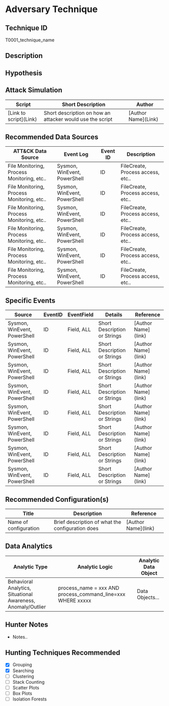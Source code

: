 # Adversary Technique
## Technique ID
T0001_technique_name


## Description


## Hypothesis



## Attack Simulation

| Script  | Short Description | Author | 
|---------|---------|---------|
| \[Link to script\](Link)| Short description on how an attacker would use the script | \[Author Name\](Link) |



## Recommended Data Sources

| ATT&CK Data Source | Event Log | Event ID| Description |
|---------|---------|---------|--------------|
|File Monitoring, Process Monitoring, etc..| Sysmon, WinEvent, PowerShell | ID | FileCreate, Process access, etc..  |
|File Monitoring, Process Monitoring, etc..|Sysmon, WinEvent, PowerShell | ID | FileCreate, Process access, etc.. | 
|File Monitoring, Process Monitoring, etc..|Sysmon, WinEvent, PowerShell | ID | FileCreate, Process access, etc.. | 
|File Monitoring, Process Monitoring, etc..| Sysmon, WinEvent, PowerShell | ID | FileCreate, Process access, etc.. |
|File Monitoring, Process Monitoring, etc..| Sysmon, WinEvent, PowerShell | ID | FileCreate, Process access, etc.. | 
|File Monitoring, Process Monitoring, etc..| Sysmon, WinEvent, PowerShell | ID | FileCreate, Process access, etc.. | 



## Specific Events

| Source | EventID | EventField | Details | Reference | 
|--------|---------|-------|---------|-----------| 
| Sysmon, WinEvent, PowerShell | ID | Field, ALL | Short Description or Strings | \[Author Name\](link) |
| Sysmon, WinEvent, PowerShell | ID | Field, ALL | Short Description or Strings | \[Author Name\](link) |
| Sysmon, WinEvent, PowerShell | ID | Field, ALL | Short Description or Strings | \[Author Name\](link) |
| Sysmon, WinEvent, PowerShell | ID | Field, ALL | Short Description or Strings | \[Author Name\](link) |
| Sysmon, WinEvent, PowerShell | ID | Field, ALL | Short Description or Strings | \[Author Name\](link) |
| Sysmon, WinEvent, PowerShell | ID | Field, ALL | Short Description or Strings | \[Author Name\](link) |
| Sysmon, WinEvent, PowerShell | ID | Field, ALL | Short Description or Strings | \[Author Name\](link) |
| Sysmon, WinEvent, PowerShell | ID | Field, ALL | Short Description or Strings | \[Author Name\](link) |



## Recommended Configuration(s)
| Title | Description | Reference|
|---------|---------|---------|
| Name of configuration | Brief description of what the configuration does | \[Author Name\](link)



## Data Analytics 

| Analytic Type  | Analytic Logic | Analytic Data Object |
|--------|---------|---------|
| Behavioral Analytics, Situational Awareness, Anomaly/Outlier |  process_name = xxx AND process_command_line=xxx WHERE xxxxx  | Data Objects... | 


## Hunter Notes
* Notes..


## Hunting Techniques Recommended

- [x] Grouping
- [x] Searching
- [ ] Clustering
- [ ] Stack Counting
- [ ] Scatter Plots
- [ ] Box Plots
- [ ] Isolation Forests
